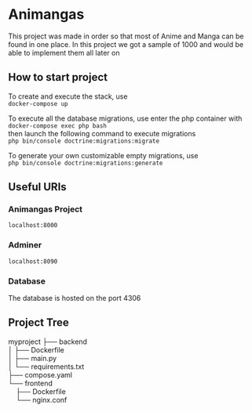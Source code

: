 # Animangas 
This project was made in order so that most of Anime and Manga can be found in one place. In this project we got a sample of 1000 and would be able to implement them all later on

## How to start project
To create and execute the stack, use </br>
`docker-compose up`

To execute all the database migrations, use enter the php container with </br>
`docker-compose exec php bash` </br>
then launch the following command to execute migrations </br>
`php bin/console doctrine:migrations:migrate`

To generate your own customizable empty migrations, use </br>
`php bin/console doctrine:migrations:generate`

## Useful URIs
### Animangas Project
`localhost:8000`

### Adminer 
`localhost:8090`

### Database
The database is hosted on the port 4306

## Project Tree

myproject
├── backend</br>
│   ├── Dockerfile</br>
│   ├── main.py</br>
│   └── requirements.txt</br>
├── compose.yaml</br>
└── frontend</br>
&nbsp;&nbsp;&nbsp;&nbsp;├── Dockerfile</br>
&nbsp;&nbsp;&nbsp;&nbsp;└── nginx.conf</br>
